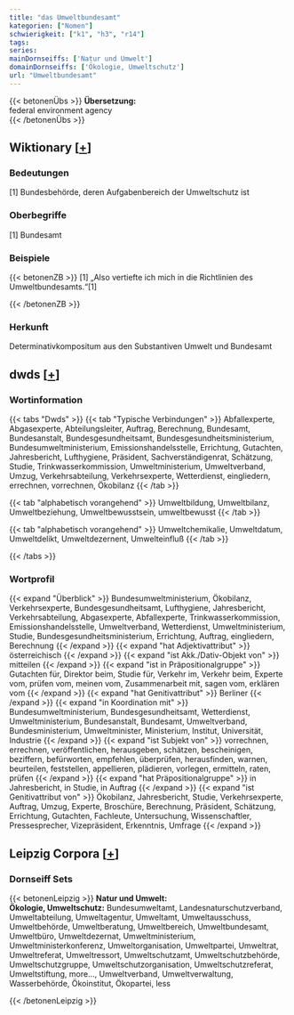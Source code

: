 ```yaml
---
title: "das Umweltbundesamt"
kategorien: ["Nomen"]
schwierigkeit: ["k1", "h3", "r14"]
tags:
series:
mainDornseiffs: ['Natur und Umwelt']
domainDornseiffs: ['Ökologie, Umweltschutz']
url: "Umweltbundesamt"
---
```


{{< betonenÜbs >}}
**Übersetzung:**  
federal environment agency  
{{< /betonenÜbs >}}

## Wiktionary [[+](https://de.wiktionary.org/wiki/Umweltbundesamt)]

### Bedeutungen
[1] Bundesbehörde, deren Aufgabenbereich der Umweltschutz ist  

### Oberbegriffe
[1] Bundesamt  

### Beispiele
{{< betonenZB >}}
[1] „Also vertiefte ich mich in die Richtlinien des Umweltbundesamts.“[1]  

{{< /betonenZB >}}
### Herkunft
Determinativkompositum aus den Substantiven Umwelt und Bundesamt  



## dwds [[+](https://www.dwds.de/wb/Umweltbundesamt)]

### Wortinformation
{{< tabs "Dwds" >}}
{{< tab "Typische Verbindungen" >}}
Abfallexperte, Abgasexperte, Abteilungsleiter, Auftrag, Berechnung, Bundesamt, Bundesanstalt, Bundesgesundheitsamt, Bundesgesundheitsministerium, Bundesumweltministerium, Emissionshandelsstelle, Errichtung, Gutachten, Jahresbericht, Lufthygiene, Präsident, Sachverständigenrat, Schätzung, Studie, Trinkwasserkommission, Umweltministerium, Umweltverband, Umzug, Verkehrsabteilung, Verkehrsexperte, Wetterdienst, eingliedern, errechnen, vorrechnen, Ökobilanz
{{< /tab >}}

{{< tab "alphabetisch vorangehend" >}}
Umweltbildung, Umweltbilanz, Umweltbeziehung, Umweltbewusstsein, umweltbewusst
{{< /tab >}}

{{< tab "alphabetisch vorangehend" >}}
Umweltchemikalie, Umweltdatum, Umweltdelikt, Umweltdezernent, Umwelteinfluß
{{< /tab >}}

{{< /tabs >}}

### Wortprofil
{{< expand "Überblick" >}} Bundesumweltministerium, Ökobilanz, Verkehrsexperte, Bundesgesundheitsamt, Lufthygiene, Jahresbericht, Verkehrsabteilung, Abgasexperte, Abfallexperte, Trinkwasserkommission, Emissionshandelsstelle, Umweltverband, Wetterdienst, Umweltministerium, Studie, Bundesgesundheitsministerium, Errichtung, Auftrag, eingliedern, Berechnung {{< /expand >}}
{{< expand "hat Adjektivattribut" >}} österreichisch {{< /expand >}}
{{< expand "ist Akk./Dativ-Objekt von" >}} mitteilen {{< /expand >}}
{{< expand "ist in Präpositionalgruppe" >}} Gutachten für, Direktor beim, Studie für, Verkehr im, Verkehr beim, Experte vom, prüfen vom, meinen vom, Zusammenarbeit mit, sagen vom, erklären vom {{< /expand >}}
{{< expand "hat Genitivattribut" >}} Berliner {{< /expand >}}
{{< expand "in Koordination mit" >}} Bundesumweltministerium, Bundesgesundheitsamt, Wetterdienst, Umweltministerium, Bundesanstalt, Bundesamt, Umweltverband, Bundesministerium, Umweltminister, Ministerium, Institut, Universität, Industrie {{< /expand >}}
{{< expand "ist Subjekt von" >}} vorrechnen, errechnen, veröffentlichen, herausgeben, schätzen, bescheinigen, beziffern, befürworten, empfehlen, überprüfen, herausfinden, warnen, beurteilen, feststellen, appellieren, plädieren, vorlegen, ermitteln, raten, prüfen {{< /expand >}}
{{< expand "hat Präpositionalgruppe" >}} in Jahresbericht, in Studie, in Auftrag {{< /expand >}}
{{< expand "ist Genitivattribut von" >}} Ökobilanz, Jahresbericht, Studie, Verkehrsexperte, Auftrag, Umzug, Experte, Broschüre, Berechnung, Präsident, Schätzung, Errichtung, Gutachten, Fachleute, Untersuchung, Wissenschaftler, Pressesprecher, Vizepräsident, Erkenntnis, Umfrage {{< /expand >}}

## Leipzig Corpora [[+](https://corpora.uni-leipzig.de/en/res?word=Umweltbundesamt&corpusId=deu_newscrawl-public_2018)]

### Dornseiff Sets
{{< betonenLeipzig >}}
**Natur und Umwelt:**  
**Ökologie, Umweltschutz:** Bundesumweltamt, Landesnaturschutzverband, Umweltabteilung, Umweltagentur, Umweltamt, Umweltausschuss, Umweltbehörde, Umweltberatung, Umweltbereich, Umweltbundesamt, Umweltbüro, Umweltdezernat, Umweltministerium, Umweltministerkonferenz, Umweltorganisation, Umweltpartei, Umweltrat, Umweltreferat, Umweltressort, Umweltschutzamt, Umweltschutzbehörde, Umweltschutzgruppe, Umweltschutzorganisation, Umweltschutzreferat, Umweltstiftung, more..., Umweltverband, Umweltverwaltung, Wasserbehörde, Ökoinstitut, Ökopartei, less  

{{< /betonenLeipzig >}}
